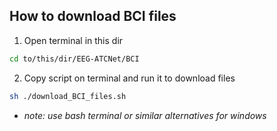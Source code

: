 ## How to download BCI files

1. Open terminal in this dir
``` bash 
cd to/this/dir/EEG-ATCNet/BCI
```

2. Copy script on terminal and run it to download files
```bash
sh ./download_BCI_files.sh
```
- *note: use bash terminal or similar alternatives for windows*
